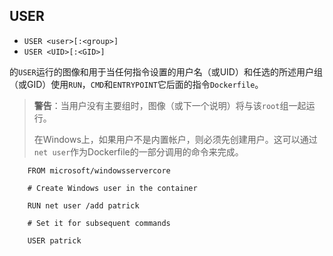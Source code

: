 ## USER

* `USER <user>[:<group>] `
* `USER <UID>[:<GID>]`

的`USER`运行的图像和用于当任何指令设置的用户名（或UID）和任选的所述用户组（或GID）使用`RUN`，`CMD`和`ENTRYPOINT`它后面的指令`Dockerfile`。

> **警告**：当用户没有主要组时，图像（或下一个说明）将与该`root`组一起运行。
>
> 在Windows上，如果用户不是内置帐户，则必须先创建用户。这可以通过`net user`作为Dockerfile的一部分调用的命令来完成。

```
    FROM microsoft/windowsservercore

    # Create Windows user in the container

    RUN net user /add patrick

    # Set it for subsequent commands

    USER patrick
```




